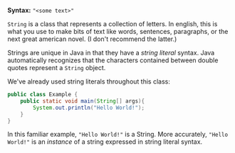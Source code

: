 **Syntax:** `"<some text>"`

`String` is a class that represents a collection of letters. In english, this is what you use to make bits of text like words, sentences, paragraphs, or the next great american novel. (I don't recommend the latter.)

Strings are unique in Java in that they have a _string literal_ syntax. Java automatically recognizes that the characters contained between double quotes represent a `String` object. 

We've already used string literals throughout this class:

```java
public class Example {
    public static void main(String[] args){
        System.out.println("Hello World!");
    }
}
```

In this familiar example, `"Hello World!"` is a String. More accurately, `"Hello World!"` is an _instance_ of a string expressed in string literal syntax. 
